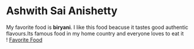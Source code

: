 # Ashwith Sai Anishetty
My favorite food is **biryani**.
I like this food beacuse it tastes good authentic flavours.Its famous food in my home country and everyone loves to eat it<br>
! [Favorite Food]("C:\Users\S577041\Documents\GitHub\from-anishetty\biryani.jpg")